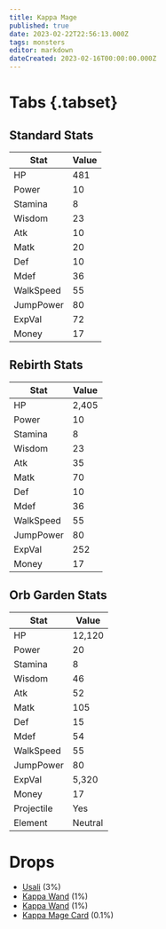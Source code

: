 ```yaml
---
title: Kappa Mage
published: true
date: 2023-02-22T22:56:13.000Z
tags: monsters
editor: markdown
dateCreated: 2023-02-16T00:00:00.000Z
---
```


# Tabs {.tabset}

## Standard Stats

|Stat|Value|
|-|-|
|HP|481|
|Power|10|
|Stamina|8|
|Wisdom|23|
|Atk|10|
|Matk|20|
|Def|10|
|Mdef|36|
|WalkSpeed|55|
|JumpPower|80|
|ExpVal|72|
|Money|17|
## Rebirth Stats

|Stat|Value|
|-|-|
|HP|2,405|
|Power|10|
|Stamina|8|
|Wisdom|23|
|Atk|35|
|Matk|70|
|Def|10|
|Mdef|36|
|WalkSpeed|55|
|JumpPower|80|
|ExpVal|252|
|Money|17|
## Orb Garden Stats

|Stat|Value|
|-|-|
|HP|12,120|
|Power|20|
|Stamina|8|
|Wisdom|46|
|Atk|52|
|Matk|105|
|Def|15|
|Mdef|54|
|WalkSpeed|55|
|JumpPower|80|
|ExpVal|5,320|
|Money|17|
|Projectile|Yes|
|Element|Neutral|

# Drops
 * [Usali](/items/usali.md) (3%)
 * [Kappa Wand](/items/kappa-wand.md) (1%)
 * [Kappa Wand](/items/kappa-wand.md) (1%)
 * [Kappa Mage Card](/items/kappa-mage-card.md) (0.1%)
